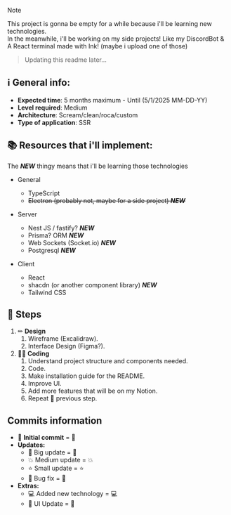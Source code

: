 > [!NOTE]
> This project is gonna be empty for a while because i'll be learning new technologies. <br>
> In the meanwhile, i'll be working on my side projects! Like my DiscordBot & A React terminal made with Ink! (maybe i upload one of those)

> Updating this readme later...

## ℹ **General info:**

- **Expected time**: 5 months maximum - Until (5/1/2025 MM-DD-YY)
- **Level required**: Medium
- **Architecture**: Scream/clean/roca/custom
- **Type of application**: SSR

## 📚 **Resources that i'll implement:**

The **_NEW_** thingy means that i'll be learning those technologies

- General

  - TypeScript
  - ~~Electron (probably not, maybe for a side project) **_NEW_**~~

- Server

  - Nest JS / fastify? **_NEW_**
  - Prisma? ORM **_NEW_**
  - Web Sockets (Socket.io) **_NEW_**
  - Postgresql **_NEW_**

- Client
  - React
  - shacdn (or another component library) **_NEW_**
  - Tailwind CSS

## 🏁 **Steps**

1. ✏ **Design**
   1. Wireframe (Excalidraw).
   2. Interface Design (Figma?).
2. 👨‍💻 **Coding**
   1. Understand project structure and components needed.
   2. Code.
   3. Make installation guide for the README.
   4. Improve UI.
   5. Add more features that will be on my Notion.
   6. Repeat 🔁 previous step.

## Commits information

- 🔰 **Initial commit** = :beginner:
- **Updates:**
  - 🚀 Big update = :rocket:
  - 💥 Medium update = :boom:
  - ⭐ Small update = :star:
  - 🔨 Bug fix = :hammer:
- **Extras:**
  - 💻 Added new technology = :computer:
  - 🌈 UI Update = :rainbow:

<!-- ## The architecture used:

- **Domain:** Redux - Contexts - Models

- **Use Cases (Business Logic):** Components - Utilities - Hooks - Styled_Components/Layouts

- **Adapter:** Adapters - Interceptors

- **External Services:** Services -->
